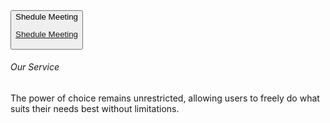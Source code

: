 <button class="btn-53 ">
  <div class="original">Shedule Meeting</div>
  <a href="Shedule_Meeting.html" class="text-white  text-decoration-none">
  <div class="letters">
    
  <span>Shedule Meeting</span>
</div>
</a>
</button>

  <div class="d-flex  flex-column  justify-content-center align-items-center">
        <h6 class="under_line  px-3 ">Our Service <i
            class="ms-2 fa-solid fa-caret-right  text-white px-2 py-1 rounded-circle bg_light "></i></h6>
        <p class="col-lg-6 fs-5 text-center">
          The power of choice remains unrestricted, allowing users to freely do what suits their needs best without
          limitations.
        </p>
      </div>